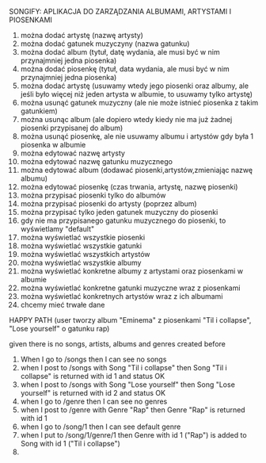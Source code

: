 SONGIFY: APLIKACJA DO ZARZĄDZANIA ALBUMAMI, ARTYSTAMI I PIOSENKAMI

1. można dodać artystę (nazwę artysty)
2. można dodać gatunek muzyczyny (nazwa gatunku)
3. można dodać album (tytuł, datę wydania, ale musi być w nim przynajmniej jedna piosenka)
4. można dodać piosenkę (tytuł, data wydania, ale musi być w nim przynajmniej jedna piosenka)
5. można dodać artystę (usuwamy wtedy jego piosenki oraz albumy, ale jeśli było więcej niż jeden artysta w albumie, to usuwamy tylko artystę)
6. można usunąć gatunek muzyczny (ale nie może istnieć piosenka z takim gatunkiem)
7. można usunąc album (ale dopiero wtedy kiedy nie ma już żadnej piosenki przypisanej do album)
8. można usunąć piosenkę, ale nie usuwamy albumu i artystów gdy była 1 piosenka w albumie
9. można edytować nazwę artysty
10. można edytować nazwę gatunku muzycznego 
11. można edytować album (dodawać piosenki,artystów,zmieniając nazwę albumu)
12. można edytować piosenkę (czas trwania, artystę, nazwę piosenki)
13. można przypisać piosenki tylko do albumów
14. można przypisać piosenki do artysty (poprzez album)
15. można przypisać tylko jeden gatunek muzyczny do piosenki
16. gdy nie ma przypisanego gatunku muzycznego do piosenki, to wyświetlamy "default"
17. można wyświetlać wszystkie piosenki 
18. można wyświetlać wszystkie gatunki
19. można wyświetlać wszystkich artystów 
20. można wyświetlać wszystkie albumy
21. można wyświetlać konkretne albumy z artystami oraz piosenkami w albumie 
22. można wyświetlać konkretne gatunki muzyczne wraz z piosenkami
23. można wyświetlać konkretnych artystów wraz z ich albumami
24. chcemy mieć trwałe dane

HAPPY PATH (user tworzy album "Eminema" z piosenkami "Til i collapse", "Lose yourself" o gatunku rap)

given there is no songs, artists, albums and genres created before

1. When I go to /songs then I can see no songs
2. when I post to /songs with Song "Til i collapse" then Song "Til i collapse" is returned with id 1 and status OK 
3. when I post to /songs with Song "Lose yourself" then Song "Lose yourself" is returned with id 2 and status OK 
4. when I go to /genre then I can see no genres
5. when I post to /genre with Genre "Rap" then Genre "Rap" is returned with id 1
6. when I go to /song/1 then I can see default genre
7. when I put to /song/1/genre/1 then Genre with id 1 ("Rap") is added to Song with id 1 ("Til i collapse")
8. 
